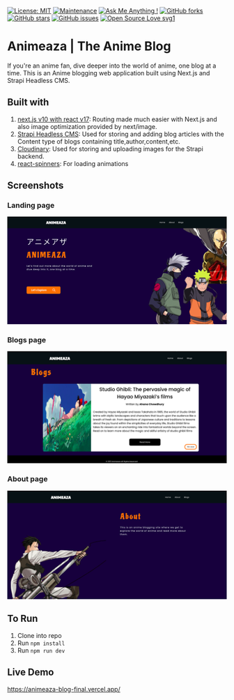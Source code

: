 [![License: MIT](https://img.shields.io/badge/License-MIT-yellow.svg)](https://opensource.org/licenses/MIT)
[![Maintenance](https://img.shields.io/badge/Maintained%3F-yes-green.svg)](https://GitHub.com/Naereen/StrapDown.js/graphs/commit-activity)
[![Ask Me Anything !](https://img.shields.io/badge/Ask%20me-anything-1abc9c.svg)](https://GitHub.com/Naereen/ama)
[![GitHub forks](https://img.shields.io/github/forks/saswatamcode/the_shoppies?style=social)](https://GitHub.com/pinkman7009/animeaza-blog-final/network/)
[![GitHub stars](https://img.shields.io/github/stars/saswatamcode/the_shoppies?style=social)](https://GitHub.com/pinkman7009/animeaza-blog-final/stargazers/)
[![GitHub issues](https://img.shields.io/github/issues/saswatamcode/the_shoppies.svg)](https://GitHub.com/pinkman7009/animeaza-blog-final/issues/)
[![Open Source Love svg1](https://badges.frapsoft.com/os/v1/open-source.svg?v=103)](https://github.com/ellerbrock/open-source-badges/)

# Animeaza | The Anime Blog

If you're an anime fan, dive deeper into the world of anime, one blog at a time. This is an Anime blogging web application built using Next.js and Strapi Headless CMS.

## Built with

1. <a href='https://nextjs.org/'>next.js v10 with react v17</a>: Routing made much easier with Next.js and also image optimization provided by next/image.
2. <a href='https://strapi.io/'>Strapi Headless CMS</a>: Used for storing and adding blog articles with the Content type of blogs containing title,author,content,etc.
3. <a href='https://cloudinary.com/'>Cloudinary</a>: Used for storing and uploading images for the Strapi backend.
4. <a href='https://www.npmjs.com/package/react-spinners'>react-spinners</a>: For loading animations

## Screenshots

### Landing page

<img src='./public/landingpage.png'>

### Blogs page

<img src='./public/blogs.png'>

### About page

<img src='./public/aboutpage.png'>

## To Run

1. Clone into repo
2. Run `npm install`
3. Run `npm run dev`

## Live Demo

https://animeaza-blog-final.vercel.app/
